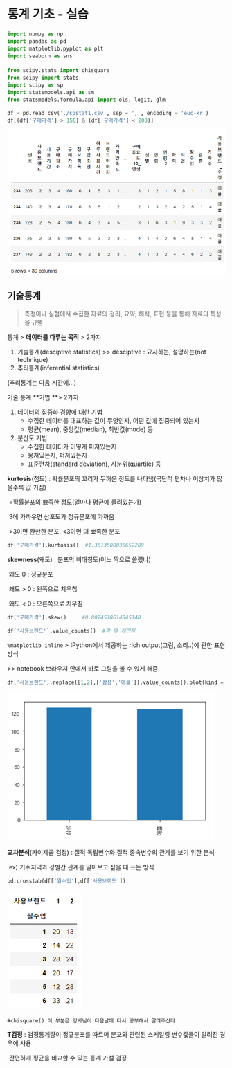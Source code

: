# 통계 기초 - 실습

```python
import numpy as np
import pandas as pd
import matplotlib.pyplot as plt
import seaborn as sns

from scipy.stats import chisquare
from scipy import stats
import scipy as sp
import statsmodels.api as sm
from statsmodels.formula.api import ols, logit, glm
```

```python
df = pd.read_csv('./spstat1.csv', sep = ',', encoding = 'euc-kr')
df[(df['구매가격'] > 150) & (df['구매가격'] < 200)]
```

![image-20220207204031388](Statistics_01.assets/image-20220207204031388.png)



## 기술통계

> 측정이나 실험에서 수집한 자료의 정리, 요약, 해석, 표현 등을 통해 자료의 특성을 규명



통계 > **데이터를 다루는 목적** > 2가지

1. 기술통계(desciptive statistics)  >> desciptive : 묘사하는, 설명하는(not technique)
2. 추리통계(inferential statistics)

(추리통계는 다음 시간에...)



기술 통계 **기법 **> 2가지

1. 데이터의 집중화 경향에 대한 기법
   - 수집한 데이터를 대표하는 값이 무엇인지, 어떤 값에 집중되어 있는지
   - 평균(mean), 중앙값(median), 최반값(mode) 등
2. 분산도 기법
   - 수집한 데이터가 어떻게 퍼져있는지
   - 뭉쳐있는지, 퍼져있는지
   - 표준편차(standard deviation), 사분위(quartile) 등



**kurtosis**(첨도) : 확률분포의 꼬리가 두꺼운 정도를 나타냄(극단적 편차나 이상치가 많을수록 값 커짐)

​							 =확률분포의 뾰족한 정도(얼마나 평균에 몰려있는가)

​							 3에 가까우면 산포도가 정규분포에 가까움

​							 >3이면 완만한 분포, <3이면 더 뾰족한 분포

```python
df['구매가격'].kurtosis()  #1.3613500036652209
```

**skewness**(왜도) : 분포의 비대칭도(어느 짝으로 쏠렸냐)

​								왜도 0 : 정규분포

​								왜도 > 0 : 왼쪽으로 치우침

​								왜도 < 0 : 오른쪽으로 치우침

```python
df['구매가격'].skew()     #0.8074518614845148
```



```python
df['사용브랜드'].value_counts()  #각 몇 개인지
```



`%matplotlib inline` > IPython에서 제공하는 rich output(그림, 소리..)에 관한 표현방식

\>> notebook 브라우저 안에서 바로 그림을 볼 수 있게 해줌



```python
df['사용브랜드'].replace([1,2],['삼성','애플']).value_counts().plot(kind = 'bar')
```

![image-20220207210421374](Statistics_01.assets/image-20220207210421374.png)



**교차분석**(카이제곱 검정) : 질적 독립변수와 질적 종속변수의 관계를 보기 위한 분석

​											 ex) 거주지역과 성별간 관계를 알아보고 싶을 때 쓰는 방식

```python
pd.crosstab(df['월수입'],df['사용브랜드'])
```

![image-20220207235620753](Statistics_01.assets/image-20220207235620753.png)

```
#chisquare() 이 부분은 강사님이 다음날에 다시 공부해서 알려주신댜
```



**T검정** : 검정통계량이 정규분포를 따르며 분포와 관련된 스케일링 변수값들이 알려진 경우에 사용

​			  간편하게 평균을 비교할 수 있는 통계 가설 검정

​			  

